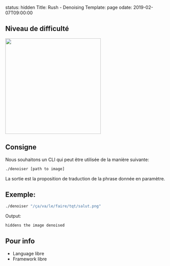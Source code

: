status: hidden 
Title: Rush - Denoising
Template: page
odate: 2019-02-07T09:00:00

## Niveau de difficulté

<img style="width: 300px" src="{filename}/images/rush/easy.gif">

## Consigne

Nous souhaitons un CLI qui peut être utilisée de la manière suivante:

```bash
./denoiser [path to image]
```

La sortie est la proposition de traduction de la phrase donnée en paramètre.

## Exemple:

```bash
./denoiser "/ça/va/le/faire/tqt/salut.png"
```
 Output:

```bash
hiddens the image denoised
```

## Pour info

 * Language libre
 * Framework libre
